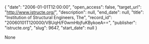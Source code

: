 {
  "date": "2006-01-01T12:00:00", 
  "open_access": false, 
  "target_url": "http://www.istructe.org/", 
  "description": null, 
  "end_date": null, 
  "title": "Institution of Structural Engineers, The", 
  "record_id": "20060101T120000/VBUqH/F0wmHbjfuKBykoeA==", 
  "publisher": "istructe.org", 
  "slug": 9647, 
  "start_date": null
}

None